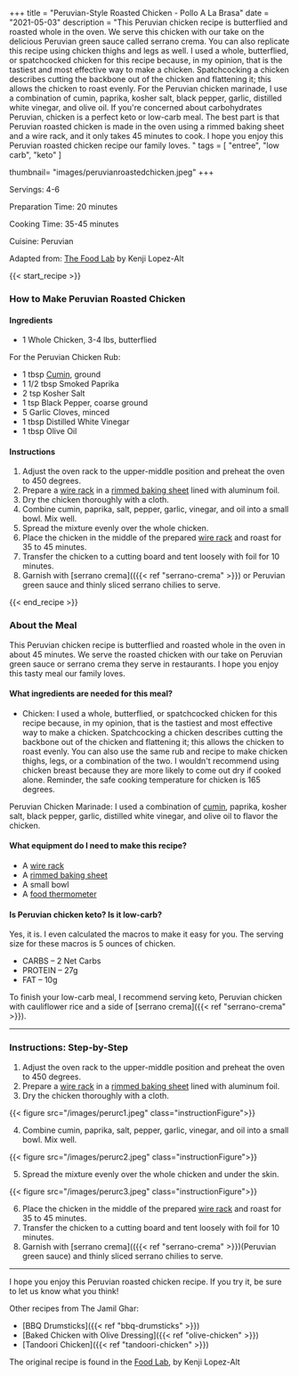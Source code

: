 +++
title = "Peruvian-Style Roasted Chicken - Pollo A La Brasa"
date = "2021-05-03"
description = "This Peruvian chicken recipe is butterflied and roasted whole in the oven. We serve this chicken with our take on the delicious Peruvian green sauce called serrano crema. You can also replicate this recipe using chicken thighs and legs as well. I used a whole, butterflied, or spatchcocked chicken for this recipe because, in my opinion, that is the tastiest and most effective way to make a chicken. Spatchcocking a chicken describes cutting the backbone out of the chicken and flattening it; this allows the chicken to roast evenly. For the Peruvian chicken marinade, I use a combination of cumin, paprika, kosher salt, black pepper, garlic, distilled white vinegar, and olive oil. If you're concerned about carbohydrates Peruvian, chicken is a perfect keto or low-carb meal. The best part is that Peruvian roasted chicken is made in the oven using a rimmed baking sheet and a wire rack, and it only takes 45 minutes to cook. I hope you enjoy this Peruvian roasted chicken recipe our family loves. "
tags = [
    "entree",
    "low carb",
    "keto"
]

thumbnail= "images/peruvianroastedchicken.jpeg"
+++

Servings: 4-6 <!--more-->

Preparation Time: 20 minutes 

Cooking Time: 35-45 minutes 

Cuisine: Peruvian

Adapted from: [The Food Lab](https://amzn.to/3f41x4R) by Kenji Lopez-Alt

{{< start_recipe >}}

### How to Make Peruvian Roasted Chicken 

#### Ingredients 

* 1 Whole Chicken, 3-4 lbs, butterflied

For the Peruvian Chicken Rub: 

* 1 tbsp [Cumin](https://amzn.to/3eebpcJ), ground 
* 1 1/2 tbsp Smoked Paprika 
* 2 tsp Kosher Salt 
* 1 tsp Black Pepper, coarse ground 
* 5 Garlic Cloves, minced 
* 1 tbsp Distilled White Vinegar 
* 1 tbsp Olive Oil 

#### Instructions 

1. Adjust the oven rack to the upper-middle position and preheat the oven to 450 degrees. 
2. Prepare a [wire rack](https://amzn.to/3bE8h90) in a [rimmed baking sheet](https://amzn.to/339IQqI) lined with aluminum foil.  
3. Dry the chicken thoroughly with a cloth. 
4. Combine cumin, paprika, salt, pepper, garlic, vinegar, and oil into a small bowl. Mix well. 
5. Spread the mixture evenly over the whole chicken.
6. Place the chicken in the middle of the prepared [wire rack](https://amzn.to/3bE8h90) and roast for 35 to 45 minutes.
7. Transfer the chicken to a cutting board and tent loosely with foil for 10 minutes. 
8. Garnish with [serrano crema](({{< ref "serrano-crema" >}}) or Peruvian green sauce and thinly sliced serrano chilies to serve.

{{< end_recipe >}}

### About the Meal 

This Peruvian chicken recipe is butterflied and roasted whole in the oven in about 45 minutes. We serve the roasted chicken with our take on Peruvian green sauce or serrano crema they serve in restaurants. I hope you enjoy this tasty meal our family loves.

#### What ingredients are needed for this meal?

* Chicken: I used a whole, butterflied, or spatchcocked chicken for this recipe because, in my opinion, that is the tastiest and most effective way to make a chicken. Spatchcocking a chicken describes cutting the backbone out of the chicken and flattening it; this allows the chicken to roast evenly. You can also use the same rub and recipe to make chicken thighs, legs, or a combination of the two. I wouldn't recommend using chicken breast because they are more likely to come out dry if cooked alone. Reminder, the safe cooking temperature for chicken is 165 degrees.

Peruvian Chicken Marinade: I used a combination of [cumin](https://amzn.to/3eebpcJ), paprika, kosher salt, black pepper, garlic, distilled white vinegar, and olive oil to flavor the chicken.  

#### What equipment do I need to make this recipe?

* A [wire rack](https://amzn.to/3bE8h90)
* A [rimmed baking sheet](https://amzn.to/339IQqI)
* A small bowl
* A [food thermometer](https://amzn.to/2RnEB8c)

#### Is Peruvian chicken keto? Is it low-carb?

Yes, it is. I even calculated the macros to make it easy for you. The serving size for these macros is 5 ounces of chicken. 

* CARBS – 2 Net Carbs 
* PROTEIN – 27g
* FAT – 10g

To finish your low-carb meal, I recommend serving keto, Peruvian chicken with cauliflower rice and a side of [serrano crema]({{< ref "serrano-crema" >}}). 

---- 

### Instructions: Step-by-Step

1. Adjust the oven rack to the upper-middle position and preheat the oven to 450 degrees. 
2. Prepare a [wire rack](https://amzn.to/3bE8h90) in a [rimmed baking sheet](https://amzn.to/339IQqI) lined with aluminum foil.  
3. Dry the chicken thoroughly with a cloth. 

{{< figure src="/images/perurc1.jpeg" class="instructionFigure">}}

4. Combine cumin, paprika, salt, pepper, garlic, vinegar, and oil into a small bowl. Mix well. 

{{< figure src="/images/perurc2.jpeg" class="instructionFigure">}}

5. Spread the mixture evenly over the whole chicken and under the skin.

{{< figure src="/images/perurc3.jpeg" class="instructionFigure">}}

6. Place the chicken in the middle of the prepared [wire rack](https://amzn.to/3bE8h90) and roast for 35 to 45 minutes.
7. Transfer the chicken to a cutting board and tent loosely with foil for 10 minutes. 
8. Garnish with [serrano crema](({{< ref "serrano-crema" >}})(Peruvian green sauce) and thinly sliced serrano chilies to serve.

---- 

I hope you enjoy this Peruvian roasted chicken recipe. If you try it, be sure to let us know what you think!

Other recipes from The Jamil Ghar:

* [BBQ Drumsticks]({{< ref "bbq-drumsticks" >}})
* [Baked Chicken with Olive Dressing]({{< ref "olive-chicken" >}})
* [Tandoori Chicken]({{< ref "tandoori-chicken" >}})

The original recipe is found in the [Food Lab](https://amzn.to/3f41x4R), by Kenji Lopez-Alt
